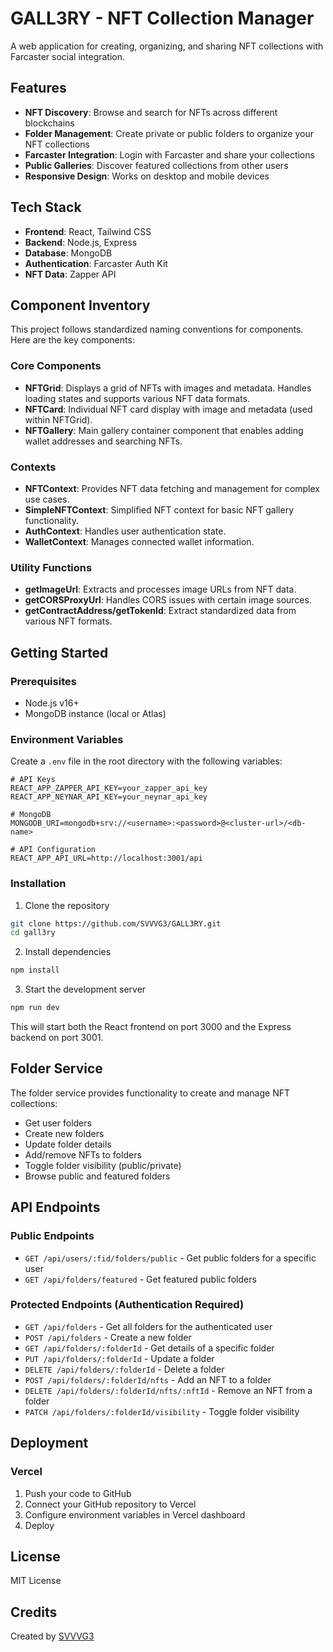 # GALL3RY - NFT Collection Manager

A web application for creating, organizing, and sharing NFT collections with Farcaster social integration.

## Features

- **NFT Discovery**: Browse and search for NFTs across different blockchains
- **Folder Management**: Create private or public folders to organize your NFT collections
- **Farcaster Integration**: Login with Farcaster and share your collections
- **Public Galleries**: Discover featured collections from other users
- **Responsive Design**: Works on desktop and mobile devices

## Tech Stack

- **Frontend**: React, Tailwind CSS
- **Backend**: Node.js, Express
- **Database**: MongoDB
- **Authentication**: Farcaster Auth Kit
- **NFT Data**: Zapper API

## Component Inventory

This project follows standardized naming conventions for components. Here are the key components:

### Core Components

- **NFTGrid**: Displays a grid of NFTs with images and metadata. Handles loading states and supports various NFT data formats.
- **NFTCard**: Individual NFT card display with image and metadata (used within NFTGrid).
- **NFTGallery**: Main gallery container component that enables adding wallet addresses and searching NFTs.

### Contexts

- **NFTContext**: Provides NFT data fetching and management for complex use cases.
- **SimpleNFTContext**: Simplified NFT context for basic NFT gallery functionality.
- **AuthContext**: Handles user authentication state.
- **WalletContext**: Manages connected wallet information.

### Utility Functions

- **getImageUrl**: Extracts and processes image URLs from NFT data.
- **getCORSProxyUrl**: Handles CORS issues with certain image sources.
- **getContractAddress/getTokenId**: Extract standardized data from various NFT formats.

## Getting Started

### Prerequisites

- Node.js v16+
- MongoDB instance (local or Atlas)

### Environment Variables

Create a `.env` file in the root directory with the following variables:

```
# API Keys
REACT_APP_ZAPPER_API_KEY=your_zapper_api_key
REACT_APP_NEYNAR_API_KEY=your_neynar_api_key

# MongoDB
MONGODB_URI=mongodb+srv://<username>:<password>@<cluster-url>/<db-name>

# API Configuration
REACT_APP_API_URL=http://localhost:3001/api
```

### Installation

1. Clone the repository
```bash
git clone https://github.com/SVVVG3/GALL3RY.git
cd gall3ry
```

2. Install dependencies
```bash
npm install
```

3. Start the development server
```bash
npm run dev
```

This will start both the React frontend on port 3000 and the Express backend on port 3001.

## Folder Service

The folder service provides functionality to create and manage NFT collections:

- Get user folders
- Create new folders
- Update folder details
- Add/remove NFTs to folders
- Toggle folder visibility (public/private)
- Browse public and featured folders

## API Endpoints

### Public Endpoints

- `GET /api/users/:fid/folders/public` - Get public folders for a specific user
- `GET /api/folders/featured` - Get featured public folders

### Protected Endpoints (Authentication Required)

- `GET /api/folders` - Get all folders for the authenticated user
- `POST /api/folders` - Create a new folder
- `GET /api/folders/:folderId` - Get details of a specific folder
- `PUT /api/folders/:folderId` - Update a folder
- `DELETE /api/folders/:folderId` - Delete a folder
- `POST /api/folders/:folderId/nfts` - Add an NFT to a folder
- `DELETE /api/folders/:folderId/nfts/:nftId` - Remove an NFT from a folder
- `PATCH /api/folders/:folderId/visibility` - Toggle folder visibility

## Deployment

### Vercel

1. Push your code to GitHub
2. Connect your GitHub repository to Vercel
3. Configure environment variables in Vercel dashboard
4. Deploy

## License

MIT License

## Credits

Created by [SVVVG3](https://github.com/SVVVG3)
